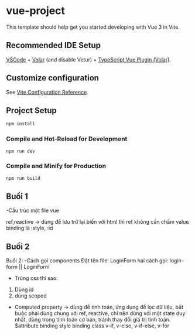# vue-project

This template should help get you started developing with Vue 3 in Vite.

## Recommended IDE Setup

[VSCode](https://code.visualstudio.com/) + [Volar](https://marketplace.visualstudio.com/items?itemName=Vue.volar) (and disable Vetur) + [TypeScript Vue Plugin (Volar)](https://marketplace.visualstudio.com/items?itemName=Vue.vscode-typescript-vue-plugin).

## Customize configuration

See [Vite Configuration Reference](https://vitejs.dev/config/).

## Project Setup

```sh
npm install
```

### Compile and Hot-Reload for Development

```sh
npm run dev
```

### Compile and Minify for Production

```sh
npm run build
```
## Buổi 1
-Cấu trúc một file vue

<script setup> </script>
<template></template>
<style></style>
ref,reactive -> dùng để lưu trữ lại biến
với html thì ref không cần chấm value
binding là :style, :id

## Buổi 2
Buổi 2:
-Cách gọi components
Đặt tên file: LoginForm
hai cách gọi: login-form || LoginForm

- Trùng css thì sao:
1. Dùng id
2. dùng scoped

- Computed property -> dùng để tính toán, ứng dụng để lọc dữ liệu, bắt buộc phải dùng chung với ref, reactive, chỉ nên dùng với một state duy nhất, dùng trong tính toán cơ bản, tránh thay đổi giá trị tính toán.
$attribute
binding style
binding class
v-if, v-else, v-if-else, v-for

